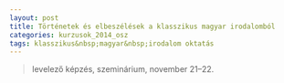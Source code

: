 ```yaml
---
layout: post
title: Történetek és elbeszélések a klasszikus magyar irodalomból 
categories: kurzusok_2014_osz
tags: klasszikus&nbsp;magyar&nbsp;irodalom oktatás
---
```


> levelező képzés, szeminárium, november 21–22.
